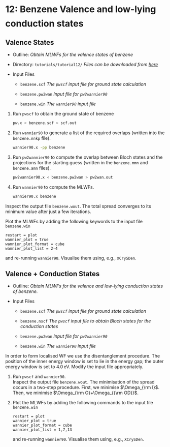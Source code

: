 # 12: Benzene &#151; Valence and low-lying conduction states

## Valence States

- Outline: *Obtain MLWFs for the valence states of benzene*

- Directory: `tutorials/tutorial12/` *Files can be downloaded from [here](https://github.com/wannier-developers/wannier90/tree/develop/tutorials/tutorial12)*

- Input Files

    - `benzene.scf` *The `pwscf` input file for ground
        state calculation*

    - `benzene.pw2wan` *Input file for `pw2wannier90`*

    - `benzene.win` *The `wannier90` input file*

1. Run `pwscf` to obtain the ground state of benzene

    ```bash title="Terminal"
    pw.x < benzene.scf > scf.out
    ```

2. Run `wannier90` to generate a list of the required overlaps (written
    into the `benzene.nnkp` file).

    ```bash title="Terminal"
    wannier90.x -pp benzene
    ```

3. Run `pw2wannier90` to compute the overlap between Bloch states and
    the projections for the starting guess (written in the `benzene.mmn`
    and `benzene.amn` files).

    ```bash title="Terminal"
    pw2wannier90.x < benzene.pw2wan > pw2wan.out
    ```

4. Run `wannier90` to compute the MLWFs.

    ```bash title="Terminal"
    wannier90.x benzene
    ```

Inspect the output file `benzene.wout`. The total spread converges to
its minimum value after just a few iterations.

Plot the MLWFs by adding the following keywords to the input file
`benzene.win`

```vi title="Input file"
restart = plot
wannier_plot = true
wannier_plot_format = cube
wannier_plot_list = 2-4
```

and re-running `wannier90`. Visualise them using, e.g., `XCrySDen`.

## Valence + Conduction States

- Outline: *Obtain MLWFs for the valence and low-lying conduction
    states of benzene.*

- Input Files

    - `benzene.scf` *The `pwscf` input file for ground
        state calculation*

    - `benzene.nscf` *The `pwscf` input file to obtain
        Bloch states for the conduction states*

    - `benzene.pw2wan` *Input file for `pw2wannier90`*

    - `benzene.win` *The `wannier90` input file*

In order to form localised WF we use the disentanglement procedure. The
position of the inner energy window is set to lie in the energy gap; the
outer energy window is set to 4.0 eV. Modify the input file
appropriately.

1. Run `pwscf` and `wannier90`.\
    Inspect the output file `benzene.wout`. The minimisation of the
    spread occurs in a two-step procedure. First, we minimise
    $\Omega_{\rm
      I}$. Then, we minimise $\Omega_{\rm O}+\Omega_{{\rm OD}}$.

2. Plot the MLWFs by adding the following commands to the input file
    `benzene.win`

    ```vi title="Input file"
    restart = plot
    wannier_plot = true
    wannier_plot_format = cube
    wannier_plot_list = 1,7,13
    ```

    and re-running `wannier90`. Visualise them using, e.g., `XCrySDen`.
